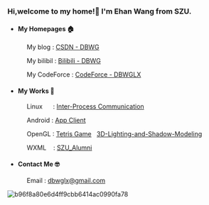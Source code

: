 ### Hi,welcome to my home!👋 I'm Ehan Wang from SZU. 

- #### My Homepages 🏠

  &nbsp;&nbsp;&nbsp;&nbsp; My blog : [CSDN - DBWG](https://blog.csdn.net/JK01WYX?spm=1000.2115.3001.5343)

  &nbsp;&nbsp;&nbsp;&nbsp; My bilibil :  [Bilibili - DBWG](https://space.bilibili.com/360972545)

  &nbsp;&nbsp;&nbsp;&nbsp; My CodeForce : [CodeForce - DBWGLX](https://codeforces.com/profile/DBWGLX)

- #### My Works 🚗

  &nbsp;&nbsp;&nbsp;&nbsp;  Linux &nbsp;&nbsp;&nbsp;&nbsp; : [Inter-Process Communication](https://github.com/lubenweiNBNBNBNB/SZU_system_programming)

  &nbsp;&nbsp;&nbsp;&nbsp;  Android : [App Client](https://github.com/lubenweiNBNBNBNB/My_ONE)

  &nbsp;&nbsp;&nbsp;&nbsp;  OpenGL : [Tetris Game](https://github.com/lubenweiNBNBNBNB/SZU_Tetris)  &nbsp; [3D-Lighting-and-Shadow-Modeling](https://github.com/DBWGLX/-OpenGL-3D-Lighting-and-Shadow-Modeling)

  &nbsp;&nbsp;&nbsp;&nbsp;  WXML &nbsp;&nbsp; : [SZU_Alumni](https://github.com/DBWGLX/SZU_Alumni)

- #### Contact Me 🤓

   &nbsp;&nbsp;&nbsp;&nbsp; Email : dbwglx@gmail.com

![b96f8a80e6d4ff9cbb6414ac0990fa78](https://github.com/user-attachments/assets/562fa5bf-164b-498d-8b5f-dec981e1de4c)

<!--
**lubenweiNBNBNBNB/lubenweiNBNBNBNB** is a ✨ _special_ ✨ repository because its `README.md` (this file) appears on your GitHub profile.

Here are some ideas to get you started:

- 🔭 I’m currently working on ...
- 🌱 I’m currently learning ...
- 👯 I’m looking to collaborate on ...
- 🤔 I’m looking for help with ...
- 💬 Ask me about ...
- 📫 How to reach me: ...
- 😄 Pronouns: ...
- ⚡ Fun fact: ...
-->
